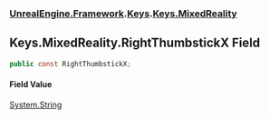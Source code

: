 ### [UnrealEngine.Framework](./UnrealEngine-Framework.md 'UnrealEngine.Framework').[Keys](./Keys.md 'UnrealEngine.Framework.Keys').[Keys.MixedReality](./Keys-MixedReality.md 'UnrealEngine.Framework.Keys.MixedReality')
## Keys.MixedReality.RightThumbstickX Field
  
```csharp
public const RightThumbstickX;
```
#### Field Value
[System.String](https://docs.microsoft.com/en-us/dotnet/api/System.String 'System.String')  
